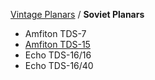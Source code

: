 [Vintage Planars](../) / **Soviet Planars**

- Amfiton TDS-7
- [Amfiton TDS-15](./Amfiton-TDS-15)
- Echo TDS-16/16
- Echo TDS-16/40
